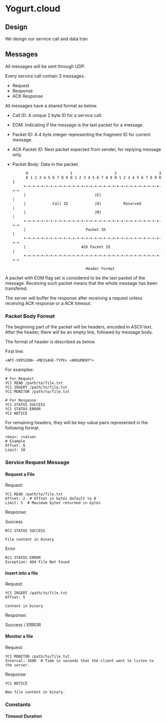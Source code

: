 Yogurt.cloud
============

## Design

We design our service call and data tran

## Messages

All messages will be sent through UDP.

Every service call contain 3 messages.

* Request
* Response
* ACK Response

All messages have a shared format as below.

* Call ID: A unique 2 byte ID for a service call.
* EOM: Indicating if the message is the last packet for a message.
* Packet ID: A 4 byte integer representing the fragment ID for current message.
* ACK Packet ID: Next packet expected from sender, for replying message only.
* Packet Body: Data in the packet.

		    0                   1                   2                   3   
		    0 1 2 3 4 5 6 7 8 9 0 1 2 3 4 5 6 7 8 9 0 1 2 3 4 5 6 7 8 9 0 1 
		   +-+-+-+-+-+-+-+-+-+-+-+-+-+-+-+-+-+-+-+-+-+-+-+-+-+-+-+-+-+-+-+-+
		   |                               |E|                             |
		   |            Call ID            |O|          Reserved           |
		   |                               |M|                             |
		   +-+-+-+-+-+-+-+-+-+-+-+-+-+-+-+-+-+-+-+-+-+-+-+-+-+-+-+-+-+-+-+-+
		   |                           Packet ID                           |
		   +-+-+-+-+-+-+-+-+-+-+-+-+-+-+-+-+-+-+-+-+-+-+-+-+-+-+-+-+-+-+-+-+
		   |                         ACK Packet ID                         |
		   +-+-+-+-+-+-+-+-+-+-+-+-+-+-+-+-+-+-+-+-+-+-+-+-+-+-+-+-+-+-+-+-+
		
		                               Header Format
		


A packet with EOM flag set is considered to be the last packet of the message. Receiving such packet means that the whole message has been transfered.

The server will buffer the response after receiving a request unless receiving ACK response or a ACK timeout.


### Packet Body Format

The beginning part of the packet will be headers, encoded in ASCII text. After the header, there will be an empty line, followed by message body.

The format of header is described as below.

First line:

	<API-VERSION> <MESSAGE-TYPE> <ARGUMENT*>

For examples:

	# For Request
	YC1 READ /path/to/file.txt
	YC1 INSERT /path/to/file.txt
	YC1 MONITOR /path/to/file.txt
	
	# For Response
	YC1 STATUS SUCCESS
	YC1 STATUS ERROR
	YC1 NOTICE

For remaining headers, they will be key-value pairs represented in the following format.

	<key>: <value>
	# Example
	Offset: 0
	Limit: 10


### Service Request Message

#### Request a File

Request:

	YC1 READ /path/to/file.txt
	Offset: 2  # Offset in bytes default to 0
	Limit: 5  # Maximum bytes returned in bytes

Response:

Success

	RC1 STATUS SUCCESS
	
	File content in binary

Error

	RC1 STATUS ERROR
	Exception: 404 File Not Found


#### Insert into a file

Request:

	YC1 INSERT /path/to/file.txt
	Offset: 5

	Content in binary

Response:

Success / ERROR

#### Monitor a file


Request:

	YC1 MONITOR /path/to/file.txt
	Interval: 3600  # Time in seconds that the client want to listen to the server.

Response:

	YC1 NOTICE

	New file content in binary.

### Constants

#### Timeout Duration










